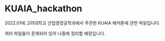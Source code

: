 # KUAIA_hackathon
2022.01에 고려대학교 산업경영공학과에서 주관한 KUAIA 해커톤에 관한 파일입니다.

여러 파일들이 혼재되어 있어 나중에 정리할 예정입니다.
